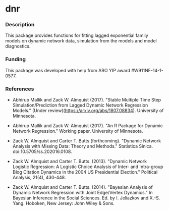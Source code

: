 # dnr

### Description
This package provides functions for fitting lagged exponential family models on dynamic network data, simulation from the models and model diagnostics. 

### Funding
This package was developed with help from ARO YIP award #W911NF-14-1-0577. 

### References

* Abhirup Mallik and Zack W. Almquist (2017). "Stable Multiple Time Step Simulation/Prediction from Lagged Dynamic Network Regression Models." (Under review)(https://arxiv.org/abs/1807.08834). University of Minnesota. 

* Abhirup Mallik and Zack W. Almquist (2017). "An R Package for Dynamic Network Regression." Working paper. University of Minnesota. 

* Zack W. Almquist and Carter T. Butts (forthcoming). "Dynamic Network Analysis with Missing Data: Theory and Methods." Statistica Sinica. doi:10.5705/ss.202016.0108. 

* Zack W. Almquist and Carter T. Butts. (2013). "Dynamic Network Logistic Regression: A Logistic Choice Analysis of Inter- and Intra-group Blog Citation Dynamics in the 2004 US Presidential Election." Political Analysis, 21(4), 430-448. 

* Zack W. Almquist and Carter T. Butts. (2014). "Bayesian Analysis of Dynamic Network Regression with Joint Edge/Vertex Dynamics." In Bayesian Inference in the Social Sciences. Ed. by I. Jeliazkov and X.-S. Yang. Hoboken, New Jersey: John Wiley & Sons.